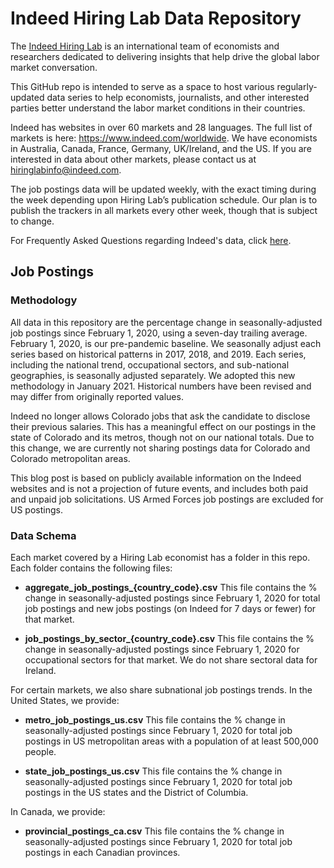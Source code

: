 # Indeed Hiring Lab Data Repository

The [Indeed Hiring Lab](http://hiringlab.org) is an international team of economists and researchers dedicated to delivering insights that help drive the global labor market conversation.

This GitHub repo is intended to serve as a space to host various regularly-updated data series to help economists, journalists, and other interested parties better understand the labor market conditions in their countries.

Indeed has websites in over 60 markets and 28 languages.  The full list of markets is here: https://www.indeed.com/worldwide.  We have economists in Australia, Canada, France, Germany, UK/Ireland, and the US. If you are interested in data about other markets, please contact us at hiringlabinfo@indeed.com.

The job postings data will be updated weekly, with the exact timing during the week depending upon Hiring Lab’s publication schedule. Our plan is to publish the trackers in all markets every other week, though that is subject to change.

For Frequently Asked Questions regarding Indeed's data, click [here](https://www.hiringlab.org/indeed-data-faq/).

## Job Postings
### Methodology

All data in this repository are the percentage change in seasonally-adjusted job postings since February 1, 2020, using a seven-day trailing average. February 1, 2020, is our pre-pandemic baseline. We seasonally adjust each series based on historical patterns in 2017, 2018, and 2019. Each series, including the national trend, occupational sectors, and sub-national geographies, is seasonally adjusted separately. We adopted this new methodology in January 2021. Historical numbers have been revised and may differ from originally reported values.

Indeed no longer allows Colorado jobs that ask the candidate to disclose their previous salaries. This has a meaningful effect on our postings in the state of Colorado and its metros, though not on our national totals. Due to this change, we are currently not sharing postings data for Colorado and Colorado metropolitan areas.

This blog post is based on publicly available information on the Indeed websites and is not a projection of future events, and includes both paid and unpaid job solicitations. US Armed Forces job postings are excluded for US postings.

### Data Schema

Each market covered by a Hiring Lab economist has a folder in this repo. Each folder contains the following files:

* **aggregate_job_postings_{country_code}.csv**
This file contains the % change in seasonally-adjusted postings since February 1, 2020 for total job postings and new jobs postings (on Indeed for 7 days or fewer) for that market.

* **job_postings_by_sector_{country_code}.csv**
This file contains the % change in seasonally-adjusted postings since February 1, 2020 for occupational sectors for that market. We do not share sectoral data for Ireland.

For certain markets, we also share subnational job postings trends. In the United States, we provide:

* **metro_job_postings_us.csv**
This file contains the % change in seasonally-adjusted postings since February 1, 2020 for total job postings in US metropolitan areas with a population of at least 500,000 people.

* **state_job_postings_us.csv**
This file contains the % change in seasonally-adjusted postings since February 1, 2020 for total job postings in the US states and the District of Columbia.

In Canada, we provide:

* **provincial_postings_ca.csv**
This file contains the % change in seasonally-adjusted postings since February 1, 2020 for total job postings in each Canadian provinces.
